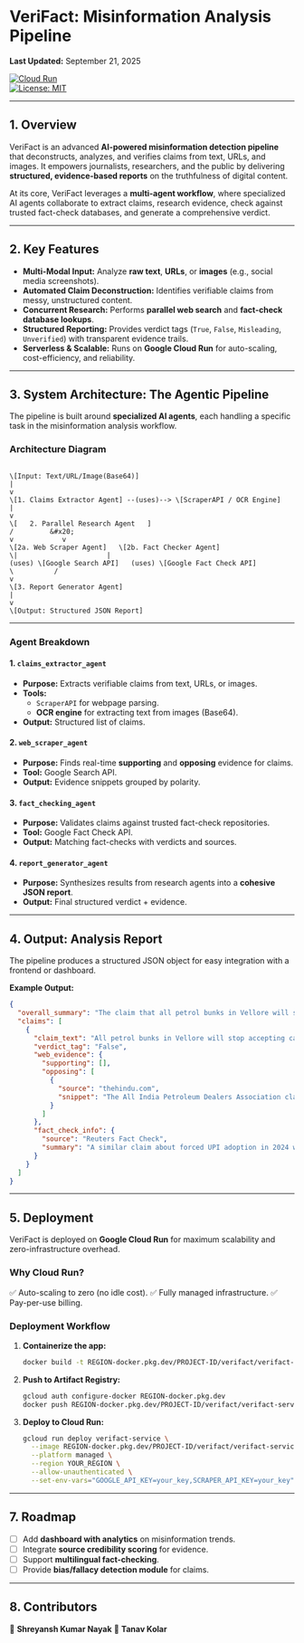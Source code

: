 # VeriFact: Misinformation Analysis Pipeline

**Last Updated:** September 21, 2025  

[![Cloud Run](https://img.shields.io/badge/Deployed%20on-Google%20Cloud%20Run-blue?logo=googlecloud)](https://cloud.google.com/run)  
[![License: MIT](https://img.shields.io/badge/License-MIT-green.svg)](https://opensource.org/licenses/MIT)

---

## 1. Overview  

VeriFact is an advanced **AI-powered misinformation detection pipeline** that deconstructs, analyzes, and verifies claims from text, URLs, and images. It empowers journalists, researchers, and the public by delivering **structured, evidence-based reports** on the truthfulness of digital content.  

At its core, VeriFact leverages a **multi-agent workflow**, where specialized AI agents collaborate to extract claims, research evidence, check against trusted fact-check databases, and generate a comprehensive verdict.

---

## 2. Key Features  

- **Multi-Modal Input:** Analyze **raw text**, **URLs**, or **images** (e.g., social media screenshots).  
- **Automated Claim Deconstruction:** Identifies verifiable claims from messy, unstructured content.  
- **Concurrent Research:** Performs **parallel web search** and **fact-check database lookups**.  
- **Structured Reporting:** Provides verdict tags (`True`, `False`, `Misleading`, `Unverified`) with transparent evidence trails.  
- **Serverless & Scalable:** Runs on **Google Cloud Run** for auto-scaling, cost-efficiency, and reliability.  

---

## 3. System Architecture: The Agentic Pipeline  

The pipeline is built around **specialized AI agents**, each handling a specific task in the misinformation analysis workflow.  

### Architecture Diagram  

```

\[Input: Text/URL/Image(Base64)]
|
v
\[1. Claims Extractor Agent] --(uses)--> \[ScraperAPI / OCR Engine]
|
v
\[   2. Parallel Research Agent   ]
/         &#x20;
v            v
\[2a. Web Scraper Agent]   \[2b. Fact Checker Agent]
\|                      |
(uses) \[Google Search API]   (uses) \[Google Fact Check API]
\          /
v
\[3. Report Generator Agent]
|
v
\[Output: Structured JSON Report]

````

---

### Agent Breakdown  

#### 1. `claims_extractor_agent`  
- **Purpose:** Extracts verifiable claims from text, URLs, or images.  
- **Tools:**  
  - `ScraperAPI` for webpage parsing.  
  - **OCR engine** for extracting text from images (Base64).  
- **Output:** Structured list of claims.  

#### 2. `web_scraper_agent`  
- **Purpose:** Finds real-time **supporting** and **opposing** evidence for claims.  
- **Tool:** Google Search API.  
- **Output:** Evidence snippets grouped by polarity.  

#### 3. `fact_checking_agent`  
- **Purpose:** Validates claims against trusted fact-check repositories.  
- **Tool:** Google Fact Check API.  
- **Output:** Matching fact-checks with verdicts and sources.  

#### 4. `report_generator_agent`  
- **Purpose:** Synthesizes results from research agents into a **cohesive JSON report**.  
- **Output:** Final structured verdict + evidence.  

---

## 4. Output: Analysis Report  

The pipeline produces a structured JSON object for easy integration with a frontend or dashboard.  

**Example Output:**  

```json
{
  "overall_summary": "The claim that all petrol bunks in Vellore will stop accepting cash from Sept 22nd is False. No official sources corroborate this, and it appears to be a recycled hoax.",
  "claims": [
    {
      "claim_text": "All petrol bunks in Vellore will stop accepting cash payments.",
      "verdict_tag": "False",
      "web_evidence": {
        "supporting": [],
        "opposing": [
          {
            "source": "thehindu.com",
            "snippet": "The All India Petroleum Dealers Association clarified that cash remains valid at all member bunks nationwide."
          }
        ]
      },
      "fact_check_info": {
        "source": "Reuters Fact Check",
        "summary": "A similar claim about forced UPI adoption in 2024 was rated 'False'."
      }
    }
  ]
}
````

---

## 5. Deployment

VeriFact is deployed on **Google Cloud Run** for maximum scalability and zero-infrastructure overhead.

### Why Cloud Run?

✅ Auto-scaling to zero (no idle cost).
✅ Fully managed infrastructure.
✅ Pay-per-use billing.

### Deployment Workflow

1. **Containerize the app:**

   ```bash
   docker build -t REGION-docker.pkg.dev/PROJECT-ID/verifact/verifact-service:latest .
   ```

2. **Push to Artifact Registry:**

   ```bash
   gcloud auth configure-docker REGION-docker.pkg.dev
   docker push REGION-docker.pkg.dev/PROJECT-ID/verifact/verifact-service:latest
   ```

3. **Deploy to Cloud Run:**

   ```bash
   gcloud run deploy verifact-service \
     --image REGION-docker.pkg.dev/PROJECT-ID/verifact/verifact-service:latest \
     --platform managed \
     --region YOUR_REGION \
     --allow-unauthenticated \
     --set-env-vars="GOOGLE_API_KEY=your_key,SCRAPER_API_KEY=your_key"
   ```

---

## 7. Roadmap

* [ ] Add **dashboard with analytics** on misinformation trends.
* [ ] Integrate **source credibility scoring** for evidence.
* [ ] Support **multilingual fact-checking**.
* [ ] Provide **bias/fallacy detection module** for claims.

---

## 8. Contributors

👤 **Shreyansh Kumar Nayak** 
👤 **Tanav Kolar** 



